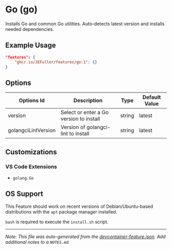 
# Go (go)

Installs Go and common Go utilities. Auto-detects latest version and installs needed dependencies.

## Example Usage

```json
"features": {
    "ghcr.io/JEFuller/features/go:1": {}
}
```

## Options

| Options Id | Description | Type | Default Value |
|-----|-----|-----|-----|
| version | Select or enter a Go version to install | string | latest |
| golangciLintVersion | Version of golangci-lint to install | string | latest |

## Customizations

### VS Code Extensions

- `golang.Go`



## OS Support

This Feature should work on recent versions of Debian/Ubuntu-based distributions with the `apt` package manager installed.

`bash` is required to execute the `install.sh` script.


---

_Note: This file was auto-generated from the [devcontainer-feature.json](https://github.com/JEFuller/features/blob/main/src/go/devcontainer-feature.json).  Add additional notes to a `NOTES.md`._
